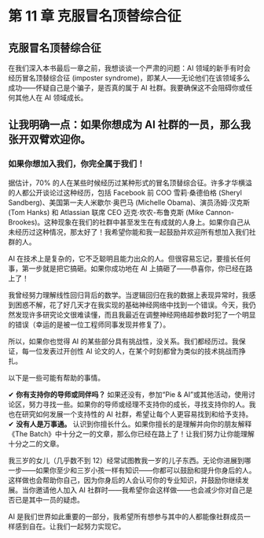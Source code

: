 # 第 11 章 克服冒名顶替综合征

## 克服冒名顶替综合征

在我们深入本书最后一章之前，我想谈谈一个严肃的问题：AI 领域的新手有时会经历冒名顶替综合征 (imposter syndrome)，即某人——无论他们在该领域多么成功——怀疑自己是个骗子，是否真的属于 AI 社群。我要确保这不会阻碍你或任何其他人在 AI 领域成长。

## 让我明确一点：如果你想成为 AI 社群的一员，那么我张开双臂欢迎你。

### 如果你想加入我们，你完全属于我们！

据估计，70% 的人在某些时候经历过某种形式的冒名顶替综合征。许多才华横溢的人都公开谈论过这种经历，包括 Facebook 前 COO 雪莉·桑德伯格 (Sheryl Sandberg)、美国第一夫人米歇尔·奥巴马 (Michelle Obama)、演员汤姆·汉克斯 (Tom Hanks) 和 Atlassian 联席 CEO 迈克·坎农-布鲁克斯 (Mike Cannon-Brookes)。这种现象在我们的社群中甚至发生在有成就的人身上。如果你自己从未经历过这种情况，那太好了！我希望你能和我一起鼓励并欢迎所有想加入我们社群的人。

AI 在技术上是复杂的，它不乏聪明且能力出众的人。但很容易忘记，要擅长任何事，第一步就是把它搞砸。如果你成功地在 AI 上搞砸了——恭喜你，你已经在路上了！

我曾经努力理解线性回归背后的数学。当逻辑回归在我的数据上表现异常时，我感到困惑不解，花了好几天才在我实现的基础神经网络中找到一个错误。今天，我仍然发现许多研究论文很难读懂，而且我最近在调整神经网络超参数时犯了一个明显的错误（幸运的是被一位工程师同事发现并修复了）。

所以，如果你也觉得 AI 的某些部分具有挑战性，没关系。我们都经历过。我保证，每一位发表过开创性 AI 论文的人，在某个时刻都曾为类似的技术挑战而挣扎。

以下是一些可能有帮助的事情。

✔ **你有支持你的导师或同伴吗？** 如果还没有，参加“Pie & AI”或其他活动，使用讨论区，努力寻找一些。如果你的导师或经理不支持你的成长，寻找支持你的人。我也在研究如何发展一个支持性的 AI 社群，希望让每个人更容易找到和给予支持。
✔ **没有人是万事通。** 认识到你擅长什么。如果你擅长的是理解并向你的朋友解释《The Batch》中十分之一的文章，那么你已经在路上了！让我们努力让你能理解十分之二的文章。

我三岁的女儿（几乎数不到 12）经常试图教我一岁的儿子东西。无论你进展到哪一步——如果你至少和三岁小孩一样有知识——你都可以鼓励和提升你身后的人。这样做也会帮助你自己，因为你身后的人会认可你的专业知识，并鼓励你继续发展。当你邀请他人加入 AI 社群时——我希望你会这样做——也会减少你对自己是否已是其中一员的疑虑。

AI 是我们世界如此重要的一部分，我希望所有想参与其中的人都能像社群成员一样感到自在。让我们一起努力实现它。
